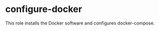configure-docker
================

This role installs the Docker software and configures docker-compose.
